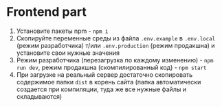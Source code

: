 # Frontend part

1. Установите пакеты npm - `npm i`
2. Скопируйте переменные среды из файла `.env.example` в `.env.local` (режим разработчика) т/или `.env.production` (режим продакшна) и установите свои нужные значения
3. Режим разработчика (перезагрузка по каждому изменению) - `npm run dev`, режим продакшна (скомпилированный код) - `npm start`
4. При загрузке на реальный сервер достаточно скопировать содержимое папки `dist` в корень сайта (папка автоматически создается при компиляции, туда же все нужные файлы и складываются)
